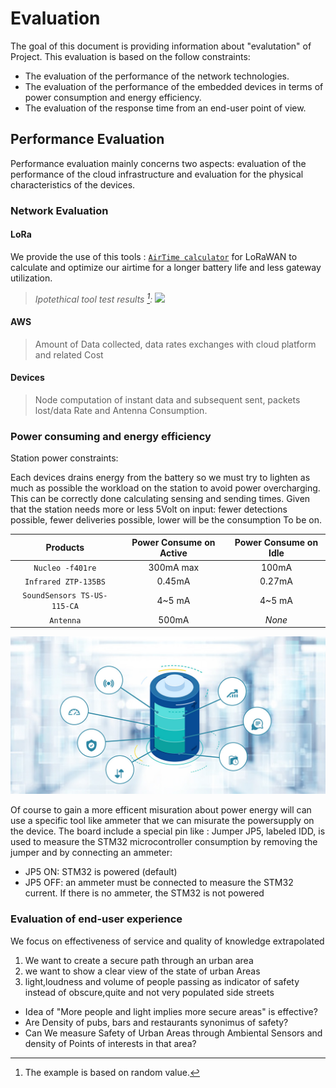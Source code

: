 # Evaluation

The goal of this document is providing information about "evalutation" of Project. This evaluation is based on the follow constraints:
  - The evaluation of the performance of the network technologies.
  - The evaluation of the performance of the embedded devices in terms of power consumption and energy efficiency.
  - The evaluation of the response time from an end-user point of view.

## Performance Evaluation

Performance evaluation mainly concerns two aspects: evaluation of the performance of the cloud infrastructure and evaluation for the physical characteristics of the devices.

### Network Evaluation

#### LoRa

We provide the use of this tools : [`AirTime calculator`](https://avbentem.github.io/airtime-calculator/ttn/eu868/51) for LoRaWAN to calculate and optimize our airtime for a longer battery life and less gateway utilization.

> *Ipotethical tool test results *[^1]*:*
> ![](https://github.com/nardoz-dev/projectName/blob/main/docs/sharedpictures/LoraToolTest.png)

#### AWS
> Amount of Data collected, data rates exchanges with cloud platform and related Cost 

#### Devices

> Node computation of instant data and subsequent sent,
> packets lost/data Rate and Antenna Consumption.

### Power consuming and energy efficiency

Station power constraints:



Each devices drains energy from the battery so we must try to lighten as much as possible the workload on the station to avoid power overcharging.
This can be correctly done calculating sensing and sending times. 
Given that the station needs more or less 5Volt on input: fewer detections possible, fewer deliveries possible, lower will be the consumption
To be on.

| **Products** | **Power Consume on Active** | **Power Consume on Idle** |
| :---: | :---: | :---: |
| `Nucleo -f401re` | 300mA max | 100mA |
| `Infrared ZTP-135BS` | 0.45mA | 0.27mA |
| `SoundSensors TS-US-115-CA` | 4~5 mA | 4~5 mA |
| `Antenna` | 500mA |  *None* |

![](https://github.com/nardoz-dev/LiVeSe/blob/main/docs/sharedpictures/battery_management.jpg)

Of course to gain a more efficent misuration about power energy will can use a specific tool like ammeter that we can misurate the powersupply on the device.  The board include a special pin like : Jumper JP5, labeled IDD, is used to measure the STM32 microcontroller consumption by removing the jumper and by connecting an ammeter:
- JP5 ON: STM32 is powered (default)
- JP5 OFF: an ammeter must be connected to measure the STM32 current. If there is no ammeter, the STM32 is not powered

### Evaluation of end-user experience
We focus on effectiveness of service and quality of knowledge extrapolated
1. We want to create a secure path through an urban area
2. we want to show a clear view of the state of urban Areas
3. light,loudness and volume of people passing as indicator of safety instead of obscure,quite and not very populated side streets

- Idea of "More people and light implies more secure areas" is effective?
- Are Density of pubs, bars and restaurants synonimus of safety?
- Can We measure Safety of Urban Areas through Ambiental Sensors and density of Points of interests in that area?

[^1]: The example is based on random value.
